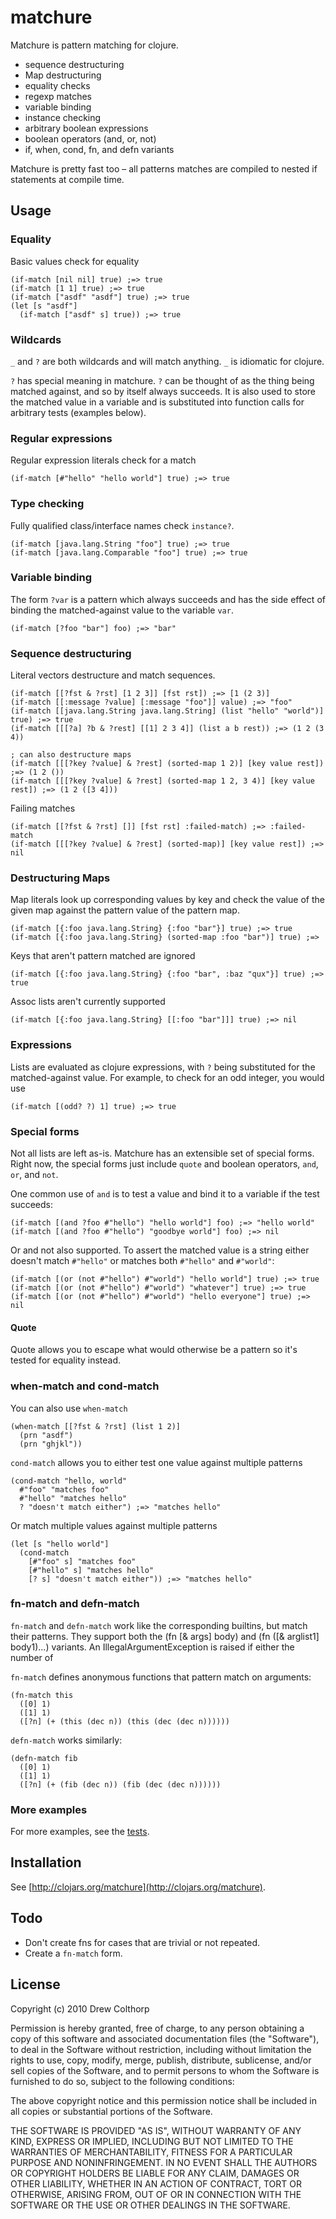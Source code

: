 matchure
============

Matchure is pattern matching for clojure.

* sequence destructuring
* Map destructuring
* equality checks
* regexp matches
* variable binding
* instance checking
* arbitrary boolean expressions
* boolean operators (and, or, not)
* if, when, cond, fn, and defn variants

Matchure is pretty fast too – all patterns matches are compiled to nested if statements at compile time. 

Usage
--------

### Equality

Basic values check for equality

    (if-match [nil nil] true) ;=> true
    (if-match [1 1] true) ;=> true
    (if-match ["asdf" "asdf"] true) ;=> true
    (let [s "asdf"]
      (if-match ["asdf" s] true)) ;=> true

### Wildcards

`_` and `?` are both wildcards and will match anything. `_` is idiomatic for clojure.

`?` has special meaning in matchure. `?` can
be thought of as the thing being matched against, and so by itself always succeeds. It is also used to store the matched value in a variable
and is substituted into function calls for arbitrary tests (examples below).

### Regular expressions

Regular expression literals check for a match

    (if-match [#"hello" "hello world"] true) ;=> true

### Type checking

Fully qualified class/interface names check `instance?`.

    (if-match [java.lang.String "foo"] true) ;=> true
    (if-match [java.lang.Comparable "foo"] true) ;=> true

### Variable binding

The form `?var` is a pattern which always succeeds and has the side effect of binding the matched-against value to the variable `var`.

    (if-match [?foo "bar"] foo) ;=> "bar"

### Sequence destructuring

Literal vectors destructure and match sequences.

    (if-match [[?fst & ?rst] [1 2 3]] [fst rst]) ;=> [1 (2 3)]
    (if-match [[:message ?value] [:message "foo"]] value) ;=> "foo"
    (if-match [[java.lang.String java.lang.String] (list "hello" "world")] true) ;=> true
    (if-match [[[?a] ?b & ?rest] [[1] 2 3 4]] (list a b rest)) ;=> (1 2 (3 4))
    
    ; can also destructure maps
    (if-match [[[?key ?value] & ?rest] (sorted-map 1 2)] [key value rest]) ;=> (1 2 ())
    (if-match [[[?key ?value] & ?rest] (sorted-map 1 2, 3 4)] [key value rest]) ;=> (1 2 ([3 4]))

Failing matches
    
    (if-match [[?fst & ?rst] []] [fst rst] :failed-match) ;=> :failed-match
    (if-match [[[?key ?value] & ?rest] (sorted-map)] [key value rest]) ;=> nil
    
### Destructuring Maps

Map literals look up corresponding values by key and check the value of the given map against the pattern value of the pattern map.

    (if-match [{:foo java.lang.String} {:foo "bar"}] true) ;=> true
    (if-match [{:foo java.lang.String} (sorted-map :foo "bar")] true) ;=>

Keys that aren't pattern matched are ignored

    (if-match [{:foo java.lang.String} {:foo "bar", :baz "qux"}] true) ;=> true

Assoc lists aren't currently supported

    (if-match [{:foo java.lang.String} [[:foo "bar"]]] true) ;=> nil
    
### Expressions

Lists are evaluated as clojure expressions, with `?` being substituted for the matched-against value. For example, to check for an odd integer, you would use

    (if-match [(odd? ?) 1] true) ;=> true


### Special forms

Not all lists are left as-is. Matchure has an extensible set of special forms. Right now, the special forms just include `quote` and boolean operators, `and`, `or`, and `not`.

One common use of `and` is to test a value and bind it to a variable if the test succeeds:

    (if-match [(and ?foo #"hello") "hello world"] foo) ;=> "hello world"
    (if-match [(and ?foo #"hello") "goodbye world"] foo) ;=> nil

Or and not also supported. To assert the matched value is a string either doesn't match `#"hello"` or matches both `#"hello"` and `#"world"`:

    (if-match [(or (not #"hello") #"world") "hello world"] true) ;=> true
    (if-match [(or (not #"hello") #"world") "whatever"] true) ;=> true
    (if-match [(or (not #"hello") #"world") "hello everyone"] true) ;=> nil

#### Quote

Quote allows you to escape what would otherwise be a pattern so it's tested for equality instead.

### when-match and cond-match

You can also use `when-match`

    (when-match [[?fst & ?rst] (list 1 2)]
      (prn "asdf")
      (prn "ghjkl"))

`cond-match` allows you to either test one value against multiple patterns

    (cond-match "hello, world"
      #"foo" "matches foo"
      #"hello" "matches hello"
      ? "doesn't match either") ;=> "matches hello"

Or match multiple values against multiple patterns

    (let [s "hello world"]
      (cond-match
        [#"foo" s] "matches foo"
        [#"hello" s] "matches hello"
        [? s] "doesn't match either")) ;=> "matches hello"

### fn-match and defn-match

`fn-match` and `defn-match` work like the corresponding builtins, but
match their patterns. They support both the (fn [& args] body) and (fn
([& arglist1] body1)...) variants. An IllegalArgumentException is
raised if either the number of 

`fn-match` defines anonymous functions that pattern match on
arguments:

    (fn-match this
      ([0] 1)
      ([1] 1)
      ([?n] (+ (this (dec n)) (this (dec (dec n))))))

`defn-match` works similarly:

    (defn-match fib
      ([0] 1)
      ([1] 1)
      ([?n] (+ (fib (dec n)) (fib (dec (dec n))))))

### More examples

For more examples, see the [tests](http://github.com/dcolthorp/matchure/blob/master/test/matchure_test.clj).

## Installation

See [http://clojars.org/matchure](http://clojars.org/matchure).

## Todo

* Don't create fns for cases that are trivial or not repeated.
* Create a `fn-match` form.

## License

Copyright (c) 2010 Drew Colthorp

Permission is hereby granted, free of charge, to any person obtaining a copy
of this software and associated documentation files (the "Software"), to deal
in the Software without restriction, including without limitation the rights
to use, copy, modify, merge, publish, distribute, sublicense, and/or sell
copies of the Software, and to permit persons to whom the Software is
furnished to do so, subject to the following conditions:

The above copyright notice and this permission notice shall be included in
all copies or substantial portions of the Software.

THE SOFTWARE IS PROVIDED "AS IS", WITHOUT WARRANTY OF ANY KIND, EXPRESS OR
IMPLIED, INCLUDING BUT NOT LIMITED TO THE WARRANTIES OF MERCHANTABILITY,
FITNESS FOR A PARTICULAR PURPOSE AND NONINFRINGEMENT. IN NO EVENT SHALL THE
AUTHORS OR COPYRIGHT HOLDERS BE LIABLE FOR ANY CLAIM, DAMAGES OR OTHER
LIABILITY, WHETHER IN AN ACTION OF CONTRACT, TORT OR OTHERWISE, ARISING FROM,
OUT OF OR IN CONNECTION WITH THE SOFTWARE OR THE USE OR OTHER DEALINGS IN
THE SOFTWARE.


